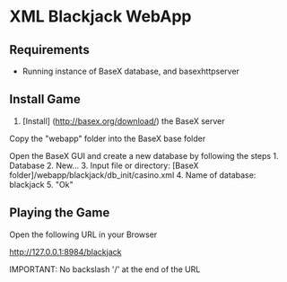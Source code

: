 # XML Blackjack WebApp

## Requirements
- Running instance of BaseX database, and basexhttpserver

## Install Game

1. [Install] (http://basex.org/download/) the BaseX server

Copy the "webapp" folder into the BaseX base folder

Open the BaseX GUI and create a new database by following the steps
	1. Database
	2. New...
	3. Input file or directory: [BaseX folder]/webapp/blackjack/db_init/casino.xml
	4. Name of database: blackjack
	5. "Ok"

## Playing the Game

Open the following URL in your Browser

http://127.0.0.1:8984/blackjack

IMPORTANT: No backslash '/' at the end of the URL

